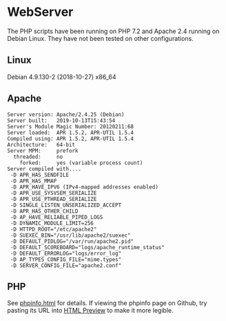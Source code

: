 # WebServer

The PHP scripts have been running on PHP 7.2 and Apache 2.4 running on Debian
Linux. They have not been tested on other configurations.

## Linux

Debian 4.9.130-2 (2018-10-27) x86_64

## Apache

```
Server version: Apache/2.4.25 (Debian)
Server built:   2019-10-13T15:43:54
Server's Module Magic Number: 20120211:68
Server loaded:  APR 1.5.2, APR-UTIL 1.5.4
Compiled using: APR 1.5.2, APR-UTIL 1.5.4
Architecture:   64-bit
Server MPM:     prefork
  threaded:     no
    forked:     yes (variable process count)
Server compiled with....
 -D APR_HAS_SENDFILE
 -D APR_HAS_MMAP
 -D APR_HAVE_IPV6 (IPv4-mapped addresses enabled)
 -D APR_USE_SYSVSEM_SERIALIZE
 -D APR_USE_PTHREAD_SERIALIZE
 -D SINGLE_LISTEN_UNSERIALIZED_ACCEPT
 -D APR_HAS_OTHER_CHILD
 -D AP_HAVE_RELIABLE_PIPED_LOGS
 -D DYNAMIC_MODULE_LIMIT=256
 -D HTTPD_ROOT="/etc/apache2"
 -D SUEXEC_BIN="/usr/lib/apache2/suexec"
 -D DEFAULT_PIDLOG="/var/run/apache2.pid"
 -D DEFAULT_SCOREBOARD="logs/apache_runtime_status"
 -D DEFAULT_ERRORLOG="logs/error_log"
 -D AP_TYPES_CONFIG_FILE="mime.types"
 -D SERVER_CONFIG_FILE="apache2.conf"
```

## PHP

See [phpinfo.html](phpinfo.html) for details. If viewing the phpinfo page on
Github, try pasting its URL into [HTML Preview](https://htmlpreview.github.io)
to make it more legible.
